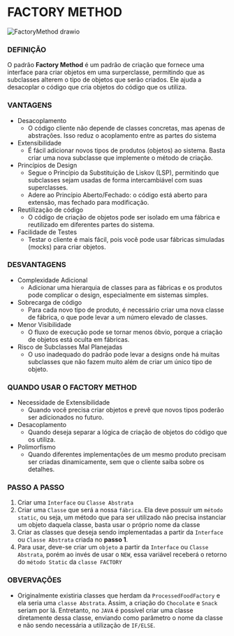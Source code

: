 # FACTORY METHOD

![FactoryMethod drawio](https://github.com/user-attachments/assets/ab9bb616-f21f-46b7-b8bd-481fbd1fed1b)


### DEFINIÇÃO
O padrão **Factory Method** é um padrão de criação que fornece uma interface para criar objetos em uma surperclasse, permitindo que as subclasses alterem o tipo de objetos que serão criados. Ele ajuda a desacoplar o código que cria objetos do código que os utiliza.

### VANTAGENS
- Desacoplamento
  - O código cliente não depende de classes concretas, mas apenas de abstrações. Isso reduz o acoplamento entre as partes do sistema
- Extensibilidade
  - É fácil adicionar novos tipos de produtos (objetos) ao sistema. Basta criar uma nova subclasse que implemente o método de criação.
- Princípios de Design
  - Segue o Princípio da Substituição de Liskov (LSP), permitindo que subclasses sejam usadas de forma intercambiável com suas superclasses.
  - Adere ao Princípio Aberto/Fechado: o código está aberto para extensão, mas fechado para modificação.
- Reutilização de código
  - O código de criação de objetos pode ser isolado em uma fábrica e reutilizado em diferentes partes do sistema.
- Facilidade de Testes
  - Testar o cliente é mais fácil, pois você pode usar fábricas simuladas (mocks) para criar objetos.
### DESVANTAGENS
- Complexidade Adicional
  - Adicionar uma hierarquia de classes para as fábricas e os produtos pode complicar o design, especialmente em sistemas simples.
- Sobrecarga de código
  - Para cada novo tipo de produto, é necessário criar uma nova classe de fábrica, o que pode levar a um número elevado de classes.
- Menor Visibilidade
  - O fluxo de execução pode se tornar menos óbvio, porque a criação de objetos está oculta em fábricas.
- Risco de Subclasses Mal Planejadas
  - O uso inadequado do padrão pode levar a designs onde há muitas subclasses que não fazem muito além de criar um único tipo de objeto.
### QUANDO USAR O FACTORY METHOD
- Necessidade de Extensibilidade
  - Quando você precisa criar objetos e prevê que novos tipos poderão ser adicionados no futuro.
- Desacoplamento
  - Quando deseja separar a lógica de criação de objetos do código que os utiliza.
- Polimorfismo
  - Quando diferentes implementações de um mesmo produto precisam ser criadas dinamicamente, sem que o cliente saiba sobre os detalhes.
### PASSO A PASSO
1) Criar uma `Interface` ou `Classe Abstrata`
2) Criar uma `Classe` que será a nossa `fábrica`. Ela deve possuir um `método static`, ou seja, um método que para ser utilizado não precisa instanciar um objeto daquela classe, basta usar o próprio nome da classe
3) Criar as classes que deseja sendo implementadas a partir da `Interface` ou `Classe Abstrata` criada no **passo 1**.
4) Para usar, deve-se criar um `objeto` a partir da `Interface` ou `Classe Abstrata`, porém ao invés de usar o `NEW`, essa variável receberá o retorno do `método Static` da `classe FACTORY`

### OBVERVAÇÕES
- Originalmente existiria classes que herdam da `ProcessedFoodFactory` e ela seria uma `classe Abstrata`. Assim, a criação do `Chocolate` e `Snack` seriam por lá. Entretanto, no `JAVA` é possível criar uma classe diretamente dessa classe, enviando como parâmetro o nome da classe e não sendo necessária a utilização de `IF/ELSE`.
